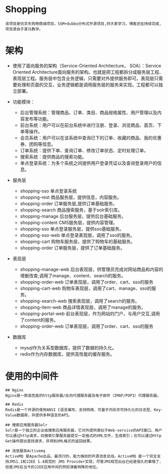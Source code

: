 # Shopping
```该项目是仿京东购物商城项目，SSM+dubbo分布式开源项目,供大家学习，博客还在持续完成,项目源自于某马教学。```

# 架构

- 使用了面向服务的架构（Service-Oriented Architecture， SOA）：Service Oriented Architecture面向服务的架构。也就是把工程都拆分成服务层工程、表现层工程。服务层中包含业务逻辑，只需要对外提供服务即可。表现层只需要处理和页面的交互，业务逻辑都是调用服务层的服务来实现。工程都可以独立部署。

- 功能模块： 
  - 后台管理系统：管理商品、订单、类目、商品规格属性、用户管理以及内容发布等功能。
  - 前台系统：用户可以在前台系统中进行注册、登录、浏览商品、首页、下单等操作。
  - 会员系统：用户可以在该系统中查询已下的订单、收藏的商品、我的优惠券、团购等信息。
  - 订单系统：提供下单、查询订单、修改订单状态、定时处理订单。
  - 搜索系统：提供商品的搜索功能。
  - 单点登录系统：为多个系统之间提供用户登录凭证以及查询登录用户的信息。

- 服务层
  - shopping-sso 单点登录系统
  - shopping-rest 商品服务层，提供信息，内容服务。
  - shopping-order 订单服务层,提供订单基础服务。
  - shopping-search 商品搜索服务，基于solr索引库。
  - shopping-manage 后台服务层，提供后台基础服务。
  - shopping-content CMS服务层，提供内容管理。
  - shopping-sso 单点登录服务层，提供sso基础服务。
  - shopping-sso-web 单点登录表现层，调用了sso的服务。
  - shopping-cart 购物车服务层，提供了购物车的基础服务。
  - shopping-order 订单服务层，提供了订单基础服务。
 
- 表现层
  - shopping-manage-web 后台表现层，供管理员完成对网站商品和内容的增删改查,调用了manage、content、search的服务。
  - shopping-order-web 订单表现层，调用了order、cart、sso的服务
  - shopping-cart-web 购物车表现层，调用了cart、manage、sso的服务。
  - shopping-search-web 搜索表现层，调用了search的服务。
  - shopping-item-web 商品详情表现层，调用了manage的服务。
  - shopping-portal-web 前台表现层，作为网站的门户，与用户交互,调用了content的服务。
  - shopping-order-web  订单表现层，调用了order、cart、sso的服务
  
- 数据库
    - mysql作为关系型数据库，提供了数据的持久化。
    - redis作为内存数据库，提供高性能的缓存服务。
    
 # 使用的中间件
 ```
## Nginx
Nginx是一款高性能的http服务器/反向代理服务器及电子邮件（IMAP/POP3）代理服务器。 

## Redis
Redis是一个开源的使用ANSI C语言编写、支持网络、可基于内存亦可持久化的日志型、Key-Value数据库，并提供多种语言的API。 

## 搜索应用服务器Solr
Solr是一个独立的企业级搜索应用服务器，它对外提供类似于Web-service的API接口。用户可以通过http请求，向搜索引擎服务器提交一定格式的XML文件，生成索引；也可以通过Http Get操作提出查找请求，并得到XML格式的返回结果。

## 消息服务Activemq
ActiveMQ 是Apache出品，最流行的，能力强劲的开源消息总线。ActiveMQ 是一个完全支持JMS1.1和J2EE 1.4规范的 JMS Provider实现，尽管JMS规范出台已经是很久的事情了，但是JMS在当今的J2EE应用中间仍然扮演着特殊的地位。
```
